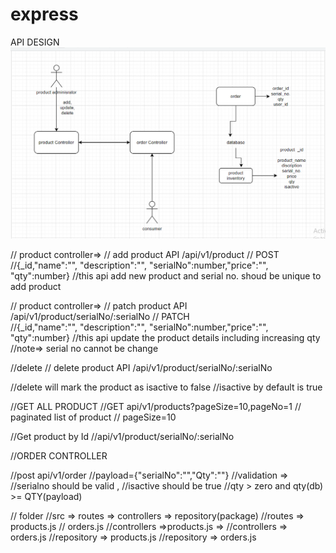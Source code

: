 # express
API DESIGN 
![Alt text](image.png)

// product controller=> 
// add product API /api/v1/product 
// POST	
//{_id,"name":"", "description":"", "serialNo":number,"price":"", "qty":number}
//this api add new product and serial no. shoud be unique to add product


// product controller=> 
// patch product API /api/v1/product/serialNo/:serialNo
// PATCH	
//{_id,"name":"", "description":"", "serialNo":number,"price":"", "qty":number}
//this api update the product details including increasing qty 
//note=> serial no cannot be change

//delete 
// delete product API /api/v1/product/serialNo/:serialNo

//delete will mark the product as isactive to false
//isactive by default is true 


//GET ALL PRODUCT
//GET api/v1/products?pageSize=10,pageNo=1
// paginated list of product // pageSize=10

//Get product by Id
//api/v1/product/serialNo/:serialNo





//ORDER CONTROLLER

//post api/v1/order
//payload={"serialNo":"","Qty":""}
//validation => 
//serialno should be valid ,
//isactive should be true
//qty > zero and qty(db)  >= QTY(payload)



// folder 
//src => routes => controllers => repository(package)
//routes    => products.js
//            orders.js
//controllers =>products.js =>
//controllers => orders.js
//repository => products.js
//repository => orders.js

